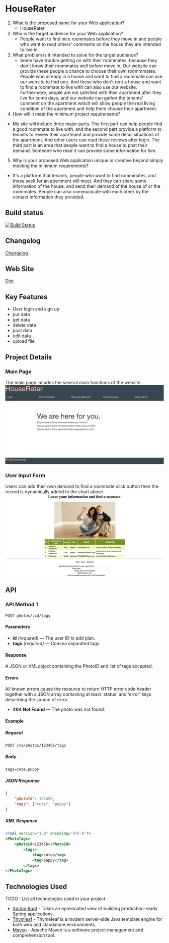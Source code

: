# HouseRater
1. What is the proposed name for your Web application?
   - HouseRater
2. Who is the target audience for your Web application?
   - People want to find nice roommates before they move in and people who want to read others' 
     comments on the house they are intended to live in.
3. What problem is it intended to solve for the target audience?
   - Some have trouble getting on with their roommates, because they don't know their roommates
     well before move in, Our website can provide these people a chance to choose their own roommmates.
     People who already in a house and want to find a roommate can use our website to find one. And 
     those who don't rent a house and want to find a roommate to live with can also use our website.
     Furthermore, people are not satisfied with their apartment after they live for some days, and our website
     can gather the tenants' comment on the apartment which will show people the real living condition of
     the apartment and help them choose their apartment.
4. How will it meet the minimum project requirements?
  - My site will include three major parts. The first part can help people find a good roommate to live with,
    and the second part provide a platform to tenants to review their apartment and provide some detail
    situations of the apartment. And other users can read these reviews after login. The third part is an area that people
    want to find a house to post their demand. Someone who read it can provide some information for him.
5. Why is your proposed Web application unique or creative beyond simply meeting the minimum requirements?
  - It's a platform that tenants, people who want to find rommmates, and those seek for an apartment will meet.
    And they can share some information of the house, and send their demand of the house of or the roommates.
    People can also communicate with each other by the contact information they provided.

## Build status
[![Build Status](https://travis-ci.org/infsci2560sp17/full-stack-web-ninazhang935.svg?branch=master)](https://travis-ci.org/infsci2560sp17/full-stack-web-ninazhang935)

## Changelog
 
[Changelog](CHANGELOG.md) 

## Web Site

[Diet](https://dry-waters-29024.herokuapp.com/)

## Key Features


* User login and sign up
* put data
* get data
* delete data
* post data
* edit data
* upload file

## Project Details

### Main Page

The main page incudes the several main functions of the website.
![](homepage.png)

### User Input Form

Users can add their own demand to find a roommate click button then the record
is dynamically added to the chart above.
![](input.png)

## API

### API Method 1

    POST photos/:id/tags

#### Parameters

- **id** _(required)_ — The user ID to add plan.
- **tags** _(required)_ — Comma separated tags.

#### Response

A JSON or XMLobject containing the PhotoID and list of tags accepted.

#### Errors

All known errors cause the resource to return HTTP error code header together with a JSON array containing at least 'status' and 'error' keys describing the source of error.

- **404 Not Found** — The photo was not found.

#### Example

##### Request

    POST /v1/photos/123456/tags

##### Body

    tags=cute,puppy


##### JSON Response

```json
{
    "photoId": 123456,
    "tags": ["cute", "puppy"]
}
```

##### XML Response

```xml
<?xml version="1.0" encoding="UTF-8"?>
<PhotoTags>
    <photoId>123456</PhotoId>
        <tags>
            <tag>cute</tag>
            <tag>puppy</tag>
        </tags>
</PhotoTags>
```

## Technologies Used

TODO : List all technologies used in your project

- [Spring Boot](https://projects.spring.io/spring-boot/) - Takes an opinionated view of building production-ready Spring applications.
- [Thymleaf](http://www.thymeleaf.org/) - Thymeleaf is a modern server-side Java template engine for both web and standalone environments.
- [Maven](https://maven.apache.org/) - Apache Maven is a software project management and comprehension tool.
